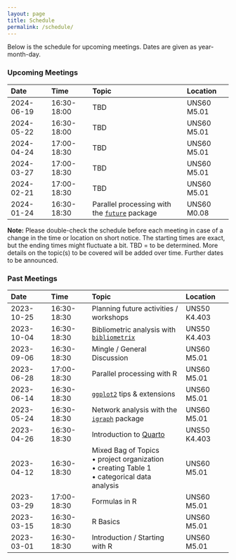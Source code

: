```yaml
---
layout: page
title: Schedule
permalink: /schedule/
---
```


Below is the schedule for upcoming meetings. Dates are given as year-month-day.

### Upcoming Meetings

Date | Time | Topic | Location
:--- | :--- | :---- | :-------
2024-06-19 | 16:30-18:00 | TBD | UNS60 M5.01
2024-05-22 | 16:30-18:00 | TBD | UNS60 M5.01
2024-04-24 | 17:00-18:30 | TBD | UNS60 M5.01
2024-03-27 | 17:00-18:30 | TBD | UNS60 M5.01
2024-02-21 | 17:00-18:30 | TBD | UNS60 M5.01
2024-01-24 | 16:30-18:30 | Parallel processing with the [`future`](https://cran.r-project.org/package=future) package | UNS60 M0.08

**Note:** Please double-check the schedule before each meeting in case of a change in the time or location on short notice. The starting times are exact, but the ending times might fluctuate a bit. TBD = to be determined. More details on the topic(s) to be covered will be added over time. Further dates to be announced.

### Past Meetings

Date | Time | Topic | Location
:--- | :--- | :---- | :-------
2023-10-25 | 16:30-18:30 | Planning future activities / workshops | UNS50 K4.403
2023-10-04 | 16:30-18:30 | Bibliometric analysis with [`bibliometrix`](https://cran.r-project.org/package=bibliometrix) | UNS50 K4.403
2023-09-06 | 16:30-18:30 | Mingle / General Discussion | UNS60 M5.01
2023-06-28 | 17:00-18:30 | Parallel processing with R | UNS60 M5.01
2023-06-14 | 16:30-18:30 | [`ggplot2`](https://cran.r-project.org/package=ggplot2) tips & extensions | UNS60 M5.01
2023-05-24 | 16:30-18:30 | Network analysis with the [`igraph`](https://cran.r-project.org/package=igraph) package | UNS60 M5.01
2023-04-26 | 16:30-18:30 | Introduction to [Quarto](https://quarto.org) | UNS50 K4.403
2023-04-12 | 16:30-18:30 | Mixed Bag of Topics <br> • project organization <br> • creating Table 1 <br> • categorical data analysis | UNS60 M5.01
2023-03-29 | 17:00-18:30 | Formulas in R | UNS60 M5.01
2023-03-15 | 16:30-18:30 | R Basics | UNS60 M5.01
2023-03-01 | 16:30-18:30 | Introduction / Starting with R | UNS60 M5.01
